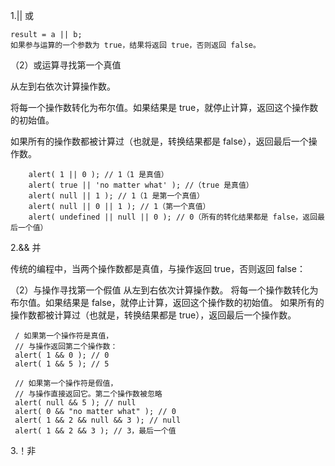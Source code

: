 1.||  或

    result = a || b;
    如果参与运算的一个参数为 true，结果将返回 true，否则返回 false。

（2）或运算寻找第一个真值

   从左到右依次计算操作数。
   
   将每一个操作数转化为布尔值。如果结果是 true，就停止计算，返回这个操作数的初始值。
   
   如果所有的操作数都被计算过（也就是，转换结果都是 false），返回最后一个操作数。
        
        alert( 1 || 0 ); // 1（1 是真值）
        alert( true || 'no matter what' ); //（true 是真值）
        alert( null || 1 ); // 1（1 是第一个真值）
        alert( null || 0 || 1 ); // 1（第一个真值）
        alert( undefined || null || 0 ); // 0（所有的转化结果都是 false，返回最后一个值）
2.&& 并

   传统的编程中，当两个操作数都是真值，与操作返回 true，否则返回 false：

（2）与操作寻找第一个假值
     从左到右依次计算操作数。
     将每一个操作数转化为布尔值。如果结果是 false，就停止计算，返回这个操作数的初始值。
     如果所有的操作数都被计算过（也就是，转换结果都是 true），返回最后一个操作数。

     / 如果第一个操作符是真值，
     // 与操作返回第二个操作数：
     alert( 1 && 0 ); // 0
     alert( 1 && 5 ); // 5

     // 如果第一个操作符是假值，
     // 与操作直接返回它。第二个操作数被忽略
     alert( null && 5 ); // null
     alert( 0 && "no matter what" ); // 0
     alert( 1 && 2 && null && 3 ); // null
     alert( 1 && 2 && 3 ); // 3，最后一个值

3.！非
